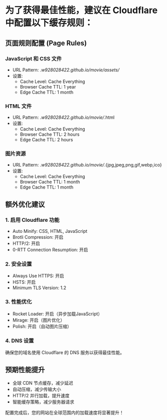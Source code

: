 # 为了获得最佳性能，建议在 Cloudflare 中配置以下缓存规则：

## 页面规则配置 (Page Rules)

### JavaScript 和 CSS 文件
- URL Pattern: *.w928028422.github.io/movie/assets/*
- 设置:
  - Cache Level: Cache Everything
  - Browser Cache TTL: 1 year
  - Edge Cache TTL: 1 month

### HTML 文件
- URL Pattern: *.w928028422.github.io/movie/*.html
- 设置:
  - Cache Level: Cache Everything
  - Browser Cache TTL: 2 hours
  - Edge Cache TTL: 2 hours

### 图片资源
- URL Pattern: *.w928028422.github.io/movie/*.{jpg,jpeg,png,gif,webp,ico}
- 设置:
  - Cache Level: Cache Everything
  - Browser Cache TTL: 1 month
  - Edge Cache TTL: 1 month

## 额外优化建议

### 1. 启用 Cloudflare 功能
- Auto Minify: CSS, HTML, JavaScript
- Brotli Compression: 开启
- HTTP/2: 开启
- 0-RTT Connection Resumption: 开启

### 2. 安全设置
- Always Use HTTPS: 开启
- HSTS: 开启
- Minimum TLS Version: 1.2

### 3. 性能优化
- Rocket Loader: 开启（异步加载JavaScript）
- Mirage: 开启（图片优化）
- Polish: 开启（自动图片压缩）

### 4. DNS 设置
确保您的域名使用 Cloudflare 的 DNS 服务以获得最佳性能。

## 预期性能提升

- 全球 CDN 节点缓存，减少延迟
- 自动压缩，减少传输大小
- HTTP/2 并行加载，提升速度
- 智能缓存策略，减少服务器请求

配置完成后，您的网站在全球范围内的加载速度将显著提升！